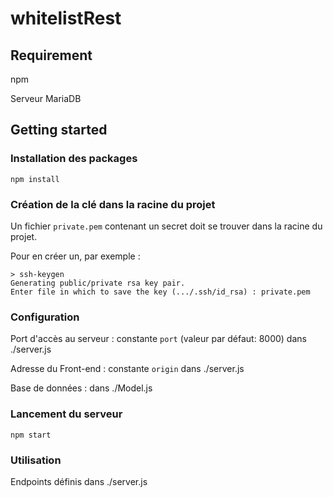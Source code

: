 # whitelistRest

## Requirement

npm

Serveur MariaDB

## Getting started

### Installation des packages

```npm install```

### Création de la clé dans la racine du projet

Un fichier `private.pem` contenant un secret doit se trouver dans la racine du projet.

Pour en créer un, par exemple :

```text
> ssh-keygen
Generating public/private rsa key pair.
Enter file in which to save the key (.../.ssh/id_rsa) : private.pem
```

### Configuration

Port d'accès au serveur : constante `port` (valeur par défaut: 8000) dans ./server.js

Adresse du Front-end : constante `origin` dans ./server.js

Base de données : dans ./Model.js

### Lancement du serveur

`npm start`

### Utilisation

Endpoints définis dans ./server.js
